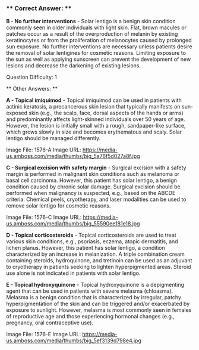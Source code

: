 ### ** Correct Answer: **

**B - No further interventions** - Solar lentigo is a benign skin condition commonly seen in older individuals with light skin. Flat, brown macules or patches occur as a result of the overproduction of melanin by existing keratinocytes or from the proliferation of melanocytes caused by prolonged sun exposure. No further interventions are necessary unless patients desire the removal of solar lentigines for cosmetic reasons. Limiting exposure to the sun as well as applying sunscreen can prevent the development of new lesions and decrease the darkening of existing lesions.

Question Difficulty: 1

** Other Answers: **

**A - Topical imiquimod** - Topical imiquimod can be used in patients with actinic keratosis, a precancerous skin lesion that typically manifests on sun-exposed skin (e.g., the scalp, face, dorsal aspects of the hands or arms) and predominantly affects light-skinned individuals over 50 years of age. However, the lesion is initially small with a rough, sandpaper-like surface, which grows slowly in size and becomes erythematous and scaly. Solar lentigo should be managed differently.

Image File: 1576-A
Image URL: https://media-us.amboss.com/media/thumbs/big_5a76f5d027a8f.jpg

**C - Surgical excision with safety margin** - Surgical excision with a safety margin is performed in malignant skin conditions such as melanoma or basal cell carcinoma. However, this patient has solar lentigo, a benign condition caused by chronic solar damage. Surgical excision should be performed when malignancy is suspected, e.g., based on the ABCDE criteria. Chemical peels, cryotherapy, and laser modalities can be used to remove solar lentigo for cosmetic reasons.

Image File: 1576-C
Image URL: https://media-us.amboss.com/media/thumbs/big_55590ee181e18.jpg

**D - Topical corticosteroids** - Topical corticosteroids are used to treat various skin conditions, e.g., psoriasis, eczema, atopic dermatitis, and lichen planus. However, this patient has solar lentigo, a condition characterized by an increase in melanization. A triple combination cream containing steroids, hydroquinone, and tretinoin can be used as an adjuvant to cryotherapy in patients seeking to lighten hyperpigmented areas. Steroid use alone is not indicated in patients with solar lentigo.

**E - Topical hydroxyquinone** - Topical hydroxyquinone is a depigmenting agent that can be used in patients with severe melasma (chloasma). Melasma is a benign condition that is characterized by irregular, patchy hyperpigmentation of the skin and can be triggered and/or exacerbated by exposure to sunlight. However, melasma is most commonly seen in females of reproductive age and those experiencing hormonal changes (e.g., pregnancy, oral contraceptive use).

Image File: 1576-E
Image URL: https://media-us.amboss.com/media/thumbs/big_5ef3139d798e4.jpg

